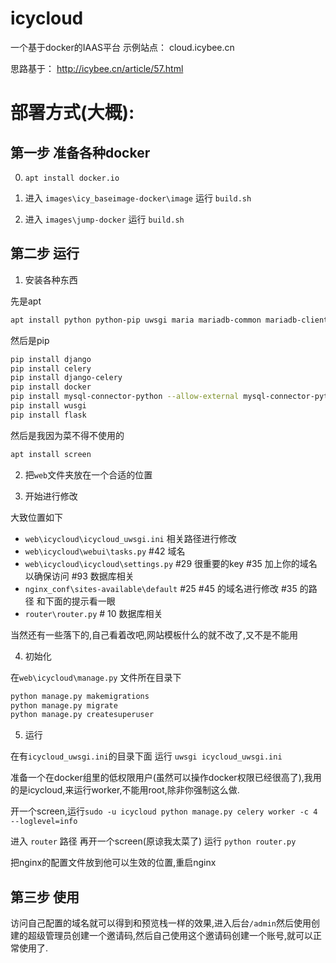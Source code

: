 # icycloud

一个基于docker的IAAS平台
示例站点： cloud.icybee.cn

思路基于： http://icybee.cn/article/57.html

# 部署方式(大概):

## 第一步 准备各种docker

0. `apt install docker.io`

1. 进入 `images\icy_baseimage-docker\image` 运行 `build.sh`

2. 进入 `images\jump-docker` 运行 `build.sh`

## 第二步 运行

1. 安装各种东西

先是apt

``` bash
apt install python python-pip uwsgi maria mariadb-common mariadb-client mariadb-server libmariadbd-dev rabbitmq-server
```

然后是pip

``` bash
pip install django
pip install celery
pip install django-celery
pip install docker
pip install mysql-connector-python --allow-external mysql-connector-python
pip install wusgi
pip install flask
```

然后是我因为菜不得不使用的

```bash
apt install screen
```

2. 把`web`文件夹放在一个合适的位置

3. 开始进行修改

大致位置如下

- `web\icycloud\icycloud_uwsgi.ini` 相关路径进行修改
- `web\icycloud\webui\tasks.py` \#42 域名
- `web\icycloud\icycloud\settings.py` \#29 很重要的key \#35 加上你的域名以确保访问 \#93 数据库相关
- `nginx_conf\sites-available\default` \#25 \#45 的域名进行修改 \#35 的路径 和下面的提示看一眼
- `router\router.py` \# 10 数据库相关

当然还有一些落下的,自己看着改吧,网站模板什么的就不改了,又不是不能用

4. 初始化

在`web\icycloud\manage.py` 文件所在目录下

``` bash
python manage.py makemigrations
python manage.py migrate
python manage.py createsuperuser
```

5. 运行

在有`icycloud_uwsgi.ini`的目录下面 运行 `uwsgi icycloud_uwsgi.ini`

准备一个在docker组里的低权限用户(虽然可以操作docker权限已经很高了),我用的是icycloud,来运行worker,不能用root,除非你强制这么做.

开一个screen,运行`sudo -u icycloud python manage.py celery worker -c 4 --loglevel=info`

进入 `router` 路径 再开一个screen(原谅我太菜了) 运行 `python router.py`

把nginx的配置文件放到他可以生效的位置,重启nginx

## 第三步 使用

访问自己配置的域名就可以得到和预览栈一样的效果,进入后台`/admin`然后使用创建的超级管理员创建一个邀请码,然后自己使用这个邀请码创建一个账号,就可以正常使用了.
